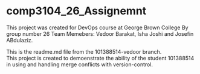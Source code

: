 
# comp3104_26_Assignemnt
This project was created for DevOps course at George Brown College
By group number 26
Team Memebers: Vedoor Barakat, Isha Joshi and Josefin ABdulaziz.

This is the readme.md file from the 101388514-vedoor branch. <br>
This project is created to demoenstrate the ability of the student 101388514 <br>
in using and handling merge conflicts with version-control.

